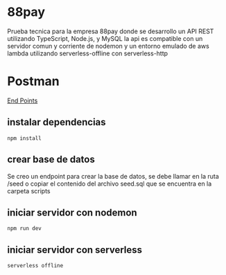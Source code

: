 # 88pay

Prueba tecnica para la empresa 88pay donde se desarrollo un API REST utilizando TypeScript, Node.js, y MySQL
la api es compatible con un servidor comun y corriente de nodemon y un entorno emulado de aws lambda utilizando serverless-offline con serverless-http

# Postman

[End Points](https://documenter.getpostman.com/view/39402248/2sAYQUpE8Y)

## instalar dependencias

```
npm install
```

## crear base de datos

Se creo un endpoint para crear la base de datos, se debe llamar en la ruta /seed o copiar el contenido del archivo seed.sql que se encuentra en la carpeta scripts

## iniciar servidor con nodemon 

```
npm run dev 
```

## iniciar servidor con serverless

```
serverless offline
```

